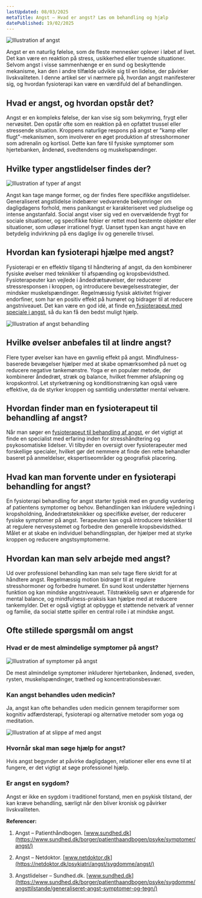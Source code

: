 ```yaml
---
lastUpdated: 08/03/2025
metaTitle: Angst – Hvad er angst? Læs om behandling og hjælp
datePublished: 19/02/2025
---
```



![Illustration af angst](/images/articles/angst-intro.webp)


Angst er en naturlig følelse, som de fleste mennesker oplever i løbet af livet. Det kan være en reaktion på stress, usikkerhed eller truende situationer. Selvom angst i visse sammenhænge er en sund og beskyttende mekanisme, kan den i andre tilfælde udvikle sig til en lidelse, der påvirker livskvaliteten. I denne artikel ser vi nærmere på, hvordan angst manifesterer sig, og hvordan fysioterapi kan være en værdifuld del af behandlingen.


## Hvad er angst, og hvordan opstår det?

Angst er en kompleks følelse, der kan vise sig som bekymring, frygt eller nervøsitet. Den opstår ofte som en reaktion på en opfattet trussel eller stressende situation. Kroppens naturlige respons på angst er "kamp eller flugt"-mekanismen, som involverer en øget produktion af stresshormoner som adrenalin og kortisol. Dette kan føre til fysiske symptomer som hjertebanken, åndenød, svedtendens og muskelspændinger.


## Hvilke typer angstlidelser findes der?





![Illustration af typer af angst](/images/articles/angst-typer.png)

Angst kan tage mange former, og der findes flere specifikke angstlidelser. Generaliseret angstlidelse indebærer vedvarende bekymringer om dagligdagens forhold, mens panikangst er karakteriseret ved pludselige og intense angstanfald. Social angst viser sig ved en overvældende frygt for sociale situationer, og specifikke fobier er rettet mod bestemte objekter eller situationer, som udløser irrationel frygt. Uanset typen kan angst have en betydelig indvirkning på ens daglige liv og generelle trivsel.


## Hvordan kan fysioterapi hjælpe med angst?

Fysioterapi er en effektiv tilgang til håndtering af angst, da den kombinerer fysiske øvelser med teknikker til afspænding og kropsbevidsthed. Fysioterapeuter kan vejlede i åndedrætsøvelser, der reducerer stressresponsen i kroppen, og introducere bevægelsesstrategier, der mindsker muskelspændinger. Regelmæssig fysisk aktivitet frigiver endorfiner, som har en positiv effekt på humøret og bidrager til at reducere angstniveauet. Det kan være en god idé, at finde en[ fysioterapeut med speciale i angst](https://www.fysfinder.dk/find/fysioterapeut/danmark/angst), så du kan få den bedst muligt hjælp.



![Illustration af angst behandling](/images/articles/angst-fysioterapi.webp)



## Hvilke øvelser anbefales til at lindre angst?

Flere typer øvelser kan have en gavnlig effekt på angst. Mindfulness-baserede bevægelser hjælper med at skabe opmærksomhed på nuet og reducere negative tankemønstre. Yoga er en populær metode, der kombinerer åndedræt, stræk og balance, hvilket fremmer afslapning og kropskontrol. Let styrketræning og konditionstræning kan også være effektive, da de styrker kroppen og samtidig understøtter mental velvære.


## Hvordan finder man en fysioterapeut til behandling af angst?

Når man søger en [fysioterapeut til behandling af angst](https://www.fysfinder.dk/find/fysioterapeut/danmark/angst), er det vigtigt at finde en specialist med erfaring inden for stresshåndtering og psykosomatiske lidelser. Vi tilbyder en oversigt over fysioterapeuter med forskellige specialer, hvilket gør det nemmere at finde den rette behandler baseret på anmeldelser, ekspertiseområder og geografisk placering.


## Hvad kan man forvente under en fysioterapi behandling for angst?

En fysioterapi behandling for angst starter typisk med en grundig vurdering af patientens symptomer og behov. Behandlingen kan inkludere vejledning i kropsholdning, åndedrætsteknikker og specifikke øvelser, der reducerer fysiske symptomer på angst. Terapeuten kan også introducere teknikker til at regulere nervesystemet og forbedre den generelle kropsbevidsthed. Målet er at skabe en individuel behandlingsplan, der hjælper med at styrke kroppen og reducere angstsymptomerne.


## Hvordan kan man selv arbejde med angst?

Ud over professionel behandling kan man selv tage flere skridt for at håndtere angst. Regelmæssig motion bidrager til at regulere stresshormoner og forbedre humøret. En sund kost understøtter hjernens funktion og kan mindske angstniveauet. Tilstrækkelig søvn er afgørende for mental balance, og mindfulness-praksis kan hjælpe med at reducere tankemylder. Det er også vigtigt at opbygge et støttende netværk af venner og familie, da social støtte spiller en central rolle i at mindske angst.


## Ofte stillede spørgsmål om angst


### Hvad er de mest almindelige symptomer på angst?




![Illustration af symptomer på angst](/images/articles/angst-symptomer.png)


De mest almindelige symptomer inkluderer hjertebanken, åndenød, sveden, rysten, muskelspændinger, træthed og koncentrationsbesvær.


### Kan angst behandles uden medicin?

Ja, angst kan ofte behandles uden medicin gennem terapiformer som kognitiv adfærdsterapi, fysioterapi og alternative metoder som yoga og meditation.





![Illustration af at slippe af med angst](/images/articles/angst-fri.webp)



### Hvornår skal man søge hjælp for angst?

Hvis angst begynder at påvirke dagligdagen, relationer eller ens evne til at fungere, er det vigtigt at søge professionel hjælp.


### Er angst en sygdom?

Angst er ikke en sygdom i traditionel forstand, men en psykisk tilstand, der kan kræve behandling, særligt når den bliver kronisk og påvirker livskvaliteten.

**Referencer:**

1. Angst – Patienthåndbogen. [www.sundhed.dk](https://www.sundhed.dk/borger/patienthaandbogen/psyke/symptomer/angst/)

2. Angst – Netdoktor. [www.netdoktor.dk](https://netdoktor.dk/psykiatri/angst/sygdomme/angst/)

3. Angstlidelser – Sundhed.dk. [www.sundhed.dk](https://www.sundhed.dk/borger/patienthaandbogen/psyke/sygdomme/angsttilstande/generaliseret-angst-symptomer-og-tegn/)

